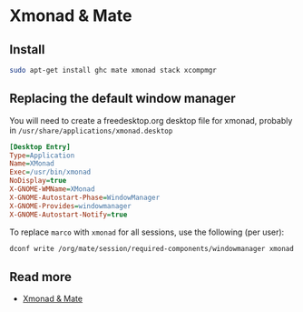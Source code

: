 # Xmonad & Mate

## Install

```sh
sudo apt-get install ghc mate xmonad stack xcompmgr
```

## Replacing the default window manager

You will need to create a freedesktop.org desktop file for xmonad, probably in `/usr/share/applications/xmonad.desktop`

```ini
[Desktop Entry]
Type=Application
Name=XMonad
Exec=/usr/bin/xmonad
NoDisplay=true
X-GNOME-WMName=XMonad
X-GNOME-Autostart-Phase=WindowManager
X-GNOME-Provides=windowmanager
X-GNOME-Autostart-Notify=true
```

To replace `marco` with `xmonad` for all sessions, use the following (per user):

```sh
dconf write /org/mate/session/required-components/windowmanager xmonad
```

## Read more

- [Xmonad & Mate](./docs/mate.md)
